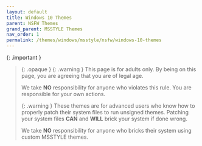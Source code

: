```yaml
---
layout: default
title: Windows 10 Themes
parent: NSFW Themes
grand_parent: MSSTYLE Themes
nav_order: 1
permalink: /themes/windows/msstyle/nsfw/windows-10-themes
---
```


<!-- >
{: .note }
> {: .opaque }
> 
> 
-->

{: .important }
> {: .opaque }
> {: .warning }
> This page is for adults only. By being on this page, you are agreeing that you are of legal age.
>
> We take **NO** responsibility for anyone who violates this rule. You are responsible for your own actions.
> 
> {: .warning }
> These themes are for advanced users who know how to properly patch their system files to run unsigned themes. 
> Patching your system files **CAN** and **WILL** brick your system if done wrong.
>
> We take **NO** responsibility for anyone who bricks their system using custom MSSTYLE themes.



